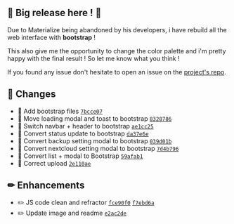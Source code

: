 ## :tada: Big release here !  :tada: 


Due to Materialize being abandoned by his developers, i have rebuild all the web interface with __bootstrap__ !
 
This also give me the opportunity to change the color palette and i'm pretty happy with the final result ! 
So let me know what you think !

If you found any issue don't hesitate to open an issue on the [project's repo](https://github.com/Sebclem/hassio-nextcloud-backup/issues).


## 🔨 Changes

- :hammer: Add bootstrap files [`7bcce07`](https://github.com/Sebclem/hassio-nextcloud-backup/commit/7bcce07c5993ce372d2ac70ce876587667e1c1f7)
- :hammer: Move loading modal and toast to bootstrap [`8328786`](https://github.com/Sebclem/hassio-nextcloud-backup/commit/8328786df8aa0c2687bd2ce5843f6c0f2c43838b)
- :hammer: Switch navbar + header to bootstrap [`ae1cc25`](https://github.com/Sebclem/hassio-nextcloud-backup/commit/ae1cc25cb02744cae3ba68b40c7c98ff91b15918)
- :hammer: Convert status update to bootstrap [`da37e6e`](https://github.com/Sebclem/hassio-nextcloud-backup/commit/da37e6ecaffc0b3d0f4e018adf1288185447e42d)
- :hammer: Convert backup setting modal to bootstrap  [`039d01b`](https://github.com/Sebclem/hassio-nextcloud-backup/commit/039d01bf64c2a54d3489e8f3b5aec8c94c5719ec)
- :hammer: Convert nextcloud setting modal to bootstrap [`7d4b796`](https://github.com/Sebclem/hassio-nextcloud-backup/commit/7d4b7969500033dfca3331779179c1610bd43045)
- :hammer: Convert list + modal to Bootstrap [`59afab1`](https://github.com/Sebclem/hassio-nextcloud-backup/commit/59afab11200493227e4ec0765514ceda67a6a299)
- :hammer: Correct upload  [`2e110ae`](https://github.com/Sebclem/hassio-nextcloud-backup/commit/2e110ae9ac5edbf0824fe6be9c532a6574f97799)

## ✏ Enhancements

- :pencil2: JS code clean and refractor [`fce90f0`](https://github.com/Sebclem/hassio-nextcloud-backup/commit/fce90f0b6a6003ec8c5b56eb0ff158ff21230abd) [`f7ebd6a`](https://github.com/Sebclem/hassio-nextcloud-backup/commit/f7ebd6a9e00a142d6a64adc683d7a2c36aa48146)
- :pencil2: Update image and readme [`e2ac2de`](https://github.com/Sebclem/hassio-nextcloud-backup/commit/e2ac2dee679446ba0f97077a6bbf449128a6cee6)